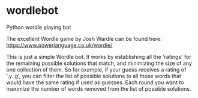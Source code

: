 # wordlebot
Python wordle playing bot

The excellent Wordle game by Josh Wardle can be found here: https://www.powerlanguage.co.uk/wordle/

This is just a simple Wordle bot. It works by establishing all the 'ratings' for the remaining possible solutions that match, and minimizing the size of any one
collection of them. So for example, if your guess receives a rating of '.y..g', you can filter the list of possible solutions to all those words that would
have the same rating if used as guesses. Each round you want to maximize the number of words removed from the list of possible solutions.
